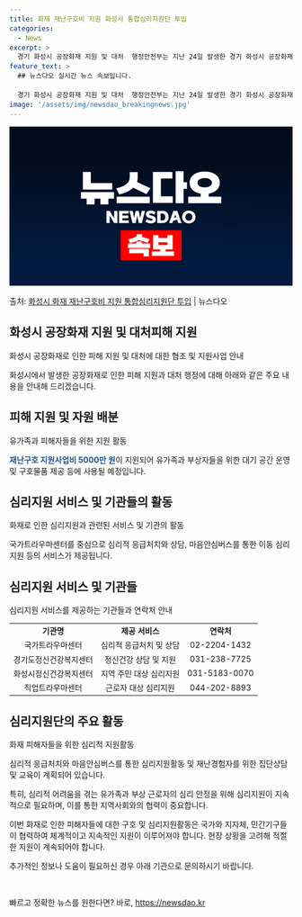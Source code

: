 ```yaml
---
title: 화재 재난구호비 지원 화성시 통합심리지원단 투입
categories:
  - News
excerpt: >
  경기 화성시 공장화재 지원 및 대처  행정안전부는 지난 24일 발생한 경기 화성시 공장화재 피해에 대한 원활…
feature_text: >
  ## 뉴스다오 실시간 뉴스 속보입니다.

  경기 화성시 공장화재 지원 및 대처  행정안전부는 지난 24일 발생한 경기 화성시 공장화재 피해에 대한 원활…
image: '/assets/img/newsdao_breakingnews.jpg'
---
```


![뉴스다오 속보](/assets/img/newsdao_breakingnews.jpg)

<p>출처: <a href="https://newsdao.kr/4502" rel="dofollow">화성시 화재 재난구호비 지원 통합심리지원단 투입</a> | 뉴스다오</p>

<h2 data-ke-size="size26">화성시 공장화재 지원 및 대처피해 지원</h2>
<p data-ke-size="size16">화성시 공장화재로 인한 피해 지원 및 대처에 대한 협조 및 지원사업 안내</p>
화성시에서 발생한 공장화재로 인한 피해 지원과 대처 행정에 대해 아래와 같은 주요 내용을 안내해 드리겠습니다. 

<h2 data-ke-size="size24">피해 지원 및 자원 배분</h2>
<p data-ke-size="size16">유가족과 피해자들을 위한 지원 활동</p>
<b><span style="color: #1a5490;">재난구호 지원사업비 5000만 원</span></b>이 지원되어 유가족과 부상자들을 위한 대기 공간 운영 및 구호물품 제공 등에 사용될 예정입니다.

<h2 data-ke-size="size24">심리지원 서비스 및 기관들의 활동</h2>
<p data-ke-size="size16">화재로 인한 심리지원과 관련된 서비스 및 기관의 활동</p>
국가트라우마센터를 중심으로 심리적 응급처치와 상담, 마음안심버스를 통한 이동 심리지원 등의 서비스가 제공됩니다.

<h2 data-ke-size="size24">심리지원 서비스 및 기관들</h2>
<p data-ke-size="size16">심리지원 서비스를 제공하는 기관들과 연락처 안내</p>
<table>
<tbody>
<tr>
<td style="text-align: center; height: 17px;"><b>기관명</b></td>
<td style="text-align: center; height: 17px;"><b>제공 서비스</b></td>
<td style="text-align: center; height: 17px;"><b>연락처</b></td>
</tr>
<tr>
<td style="text-align: center; height: 17px;">국가트라우마센터</td>
<td style="text-align: center; height: 17px;">심리적 응급처치 및 상담</td>
<td style="text-align: center; height: 17px;">02-2204-1432</td>
</tr>
<tr>
<td style="text-align: center; height: 17px;">경기도정신건강복지센터</td>
<td style="text-align: center; height: 17px;">정신건강 상담 및 지원</td>
<td style="text-align: center; height: 17px;">031-238-7725</td>
</tr>
<tr>
<td style="text-align: center; height: 17px;">화성시정신건강복지센터</td>
<td style="text-align: center; height: 17px;">지역 주민 대상 심리지원</td>
<td style="text-align: center; height: 17px;">031-5183-0070</td>
</tr>
<tr>
<td style="text-align: center; height: 17px;">직업트라우마센터</td>
<td style="text-align: center; height: 17px;">근로자 대상 심리지원</td>
<td style="text-align: center; height: 17px;">044-202-8893</td>
</tr>
</tbody>
</table>

<h2 data-ke-size="size24">심리지원단의 주요 활동</h2>
<p data-ke-size="size16">화재 피해자들을 위한 심리적 지원활동</p>
심리적 응급처치와 마음안심버스를 통한 심리지원활동 및 재난경험자를 위한 집단상담 및 교육이 계획되어 있습니다.

특히, 심리적 어려움을 겪는 유가족과 부상 근로자의 심리 안정을 위해 심리지원이 지속적으로 필요하며, 이를 통한 지역사회와의 협력이 중요합니다.

이번 화재로 인한 피해자들에 대한 구호 및 심리지원활동은 국가와 지자체, 민간기구들이 협력하여 체계적이고 지속적인 지원이 이루어져야 합니다. 현장 상황을 고려해 적절한 지원이 계속되어야 합니다.</p>
<p data-ke-size="size16">추가적인 정보나 도움이 필요하신 경우 아래 기관으로 문의하시기 바랍니다.</p>
<p data-ke-size="size16">&nbsp;</p> 

빠르고 정확한 뉴스를 원한다면? 바로, <a href="https://newsdao.kr" rel="dofollow">https://newsdao.kr</a>


    
